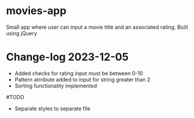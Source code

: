 # movies-app
Small app where user can input a movie title and an associated rating. Built using jQuery

# Change-log 2023-12-05
- Added checks for rating input must be between 0-10
- Pattern atrribute added to input for string greater than 2
- Sorting functionality implemented

#TODO
- Separate styles to separate file